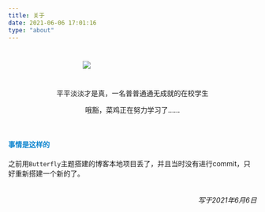 ```yaml
---
title: 关于
date: 2021-06-06 17:01:16
type: "about"
---
```


<img src="https://gitee.com/youlan_lan/md_image/raw/master/20210606182149.png" style="padding:5% 30%">
<p style="text-align: center;">平平淡淡才是真，一名普普通通无成就的在校学生</p>
<p style="text-align: center;">哦豁，菜鸡正在努力学习了……</p>
</br>

#### <p style="color:#0983CE">事情是这样的</p>
之前用`Butterfly`主题搭建的博客本地项目丢了，并且当时没有进行commit，只好重新搭建一个新的了。


###### <p style="float:right;font-weight:normal">写于2021年6月6日</p>